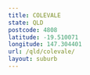 ```yaml
---
title: COLEVALE
state: QLD
postcode: 4808
latitude: -19.510071
longitude: 147.304401
url: /qld/colevale/
layout: suburb
---
```


